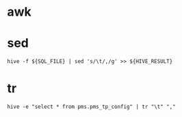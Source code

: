 # awk

# sed

    hive -f ${SQL_FILE} | sed 's/\t/,/g' >> ${HIVE_RESULT}

# tr

    hive -e "select * from pms.pms_tp_config" | tr "\t" ","